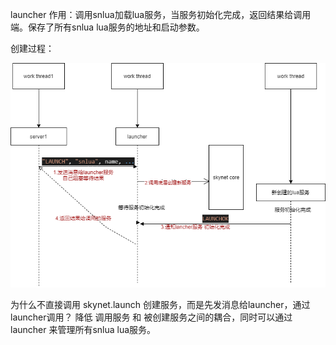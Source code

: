 launcher 作用：调用snlua加载lua服务，当服务初始化完成，返回结果给调用端。保存了所有snlua lua服务的地址和启动参数。

创建过程：

![](launcher/launcher.png)

为什么不直接调用 skynet.launch 创建服务，而是先发消息给launcher，通过launcher调用？
降低 调用服务 和 被创建服务之间的耦合，同时可以通过launcher 来管理所有snlua lua服务。
